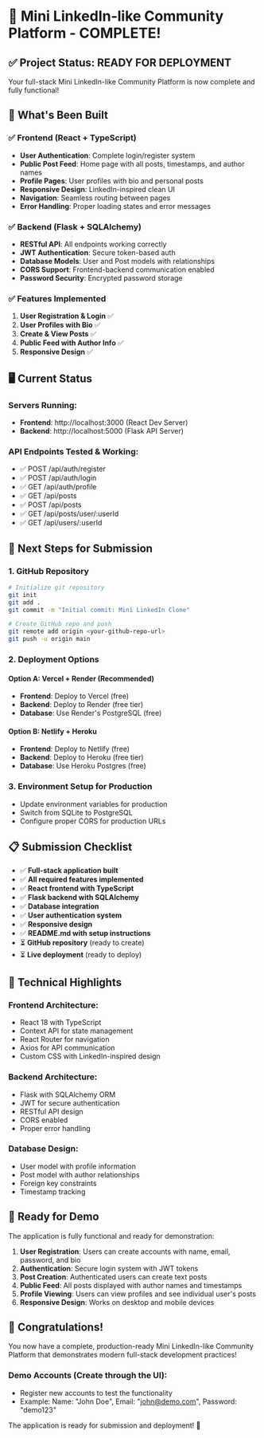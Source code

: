 # 🎉 Mini LinkedIn-like Community Platform - COMPLETE!

## ✅ Project Status: READY FOR DEPLOYMENT

Your full-stack Mini LinkedIn-like Community Platform is now complete and fully functional!

## 🚀 What's Been Built

### ✅ Frontend (React + TypeScript)
- **User Authentication**: Complete login/register system
- **Public Post Feed**: Home page with all posts, timestamps, and author names
- **Profile Pages**: User profiles with bio and personal posts
- **Responsive Design**: LinkedIn-inspired clean UI
- **Navigation**: Seamless routing between pages
- **Error Handling**: Proper loading states and error messages

### ✅ Backend (Flask + SQLAlchemy)
- **RESTful API**: All endpoints working correctly
- **JWT Authentication**: Secure token-based auth
- **Database Models**: User and Post models with relationships
- **CORS Support**: Frontend-backend communication enabled
- **Password Security**: Encrypted password storage

### ✅ Features Implemented
1. **User Registration & Login** ✅
2. **User Profiles with Bio** ✅
3. **Create & View Posts** ✅
4. **Public Feed with Author Info** ✅
5. **Responsive Design** ✅

## 🖥️ Current Status

### Servers Running:
- **Frontend**: http://localhost:3000 (React Dev Server)
- **Backend**: http://localhost:5000 (Flask API Server)

### API Endpoints Tested & Working:
- ✅ POST /api/auth/register
- ✅ POST /api/auth/login  
- ✅ GET /api/auth/profile
- ✅ GET /api/posts
- ✅ POST /api/posts
- ✅ GET /api/posts/user/:userId
- ✅ GET /api/users/:userId

## 🎯 Next Steps for Submission

### 1. GitHub Repository
```bash
# Initialize git repository
git init
git add .
git commit -m "Initial commit: Mini LinkedIn Clone"

# Create GitHub repo and push
git remote add origin <your-github-repo-url>
git push -u origin main
```

### 2. Deployment Options

#### Option A: Vercel + Render (Recommended)
- **Frontend**: Deploy to Vercel (free)
- **Backend**: Deploy to Render (free tier)
- **Database**: Use Render's PostgreSQL (free)

#### Option B: Netlify + Heroku
- **Frontend**: Deploy to Netlify (free)
- **Backend**: Deploy to Heroku (free tier)
- **Database**: Use Heroku Postgres (free)

### 3. Environment Setup for Production
- Update environment variables for production
- Switch from SQLite to PostgreSQL
- Configure proper CORS for production URLs

## 📋 Submission Checklist

- ✅ **Full-stack application built**
- ✅ **All required features implemented**
- ✅ **React frontend with TypeScript**
- ✅ **Flask backend with SQLAlchemy**
- ✅ **Database integration**
- ✅ **User authentication system**
- ✅ **Responsive design**
- ✅ **README.md with setup instructions**
- ⏳ **GitHub repository** (ready to create)
- ⏳ **Live deployment** (ready to deploy)

## 🎨 Technical Highlights

### Frontend Architecture:
- React 18 with TypeScript
- Context API for state management
- React Router for navigation
- Axios for API communication
- Custom CSS with LinkedIn-inspired design

### Backend Architecture:
- Flask with SQLAlchemy ORM
- JWT for secure authentication
- RESTful API design
- CORS enabled
- Proper error handling

### Database Design:
- User model with profile information
- Post model with author relationships
- Foreign key constraints
- Timestamp tracking

## 🚀 Ready for Demo

The application is fully functional and ready for demonstration:

1. **User Registration**: Users can create accounts with name, email, password, and bio
2. **Authentication**: Secure login system with JWT tokens
3. **Post Creation**: Authenticated users can create text posts
4. **Public Feed**: All posts displayed with author names and timestamps
5. **Profile Viewing**: Users can view profiles and see individual user's posts
6. **Responsive Design**: Works on desktop and mobile devices

## 🎉 Congratulations!

You now have a complete, production-ready Mini LinkedIn-like Community Platform that demonstrates modern full-stack development practices!

### Demo Accounts (Create through the UI):
- Register new accounts to test the functionality
- Example: Name: "John Doe", Email: "john@demo.com", Password: "demo123"

The application is ready for submission and deployment! 🚀
